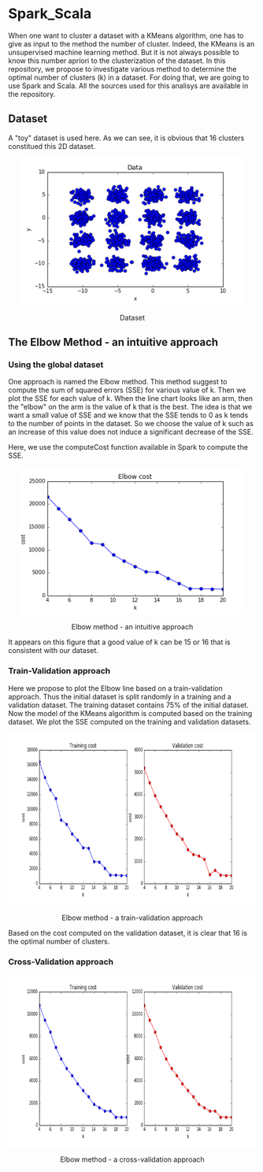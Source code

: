 # Spark_Scala

When one want to cluster a dataset with a KMeans algorithm, one has to give as input to the method the number of cluster. Indeed, the KMeans is an unsupervised machine learning method.
But it is not always possible to know this number apriori to the clusterization of the dataset.
In this repository, we propose to investigate various method to determine the optimal number of clusters (k) in a dataset.
For doing that, we are going to use Spark and Scala. All the sources used for this analisys are available in the repository.

## Dataset

A "toy" dataset is used here. As we can see, it is obvious that 16 clusters constitued this 2D dataset.

<p align="center">
  <img width="460" height="300" src="figure/clustering/dataset.png">
   <div class="caption" align="center">Dataset</div>
</p>

## The Elbow Method - an intuitive approach

### Using the global dataset

One approach is named the Elbow method. This method suggest to compute the sum of squared errors (SSE) for various value of k. Then we plot the SSE for each value of k.
When the line chart looks like an arm, then the "elbow" on the arm is the value of k that is the best.
The idea is that we want a small value of SSE and we know that the SSE tends to 0 as k tends to the number of points in the dataset. So we choose the value of k such as an increase of this value does not induce a significant decrease of the SSE.

Here, we use the computeCost function available in Spark to compute the SSE. 

<p align="center">
  <img width="460" height="300" src="figure/clustering/elbowIntuitive.png">
   <div class="caption"  align="center">Elbow method - an intuitive approach</div>
</p>

It appears on this figure that a good value of k can be 15 or 16 that is consistent with our dataset.

### Train-Validation approach
Here we propose to plot the Elbow line based on a train-validation approach.
Thus the initial dataset is split randomly in a training and a validation dataset. The training dataset contains 75% of the initial dataset. Now the model of the KMeans algorithm is computed based on the training dataset. We plot the SSE computed on the training and validation datasets.

<p align="center">
  <img width="600" height="350" src="figure/clustering/elbowTrainValidation.png">
   <div class="caption" align="center">Elbow method - a train-validation approach</div>
</p>

Based on the cost computed on the validation dataset, it is clear that 16 is the optimal number of clusters.

### Cross-Validation approach

<p align="center">
  <img width="600" height="350" src="figure/clustering/elbowCrossValidation.png">
   <div class="caption" align="center">Elbow method - a cross-validation approach</div>
</p>


